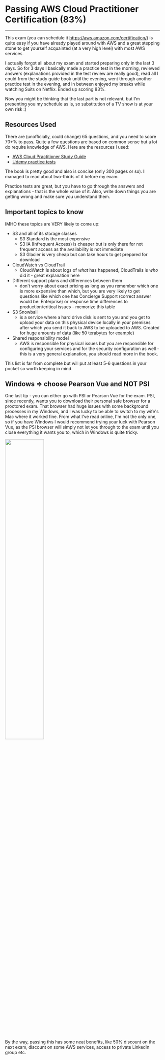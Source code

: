 # Passing AWS Cloud Practitioner Certification (83%)

---

This exam (you can schedule it https://aws.amazon.com/certification/) is quite easy if 
you have already played around with AWS and a great stepping stone to get yourself 
acquainted (at a very high level) with most AWS services.

I actually forgot all about my exam and started preparing only in the last 3 days. So for 
3 days I basically made a practice test in the morning, reviewed answers 
(explanations provided in the test review are really good), read all I could from the 
study guide book until the evening, went through another practice test in the evening, 
and in between enjoyed my breaks while watching Suits on Netflix. Ended up scoring 83%.

Now you might be thinking that the last part is not relevant, but I'm presenting you my 
schedule as is, so substitution of a TV show is at your own risk :)

## Resources Used
There are (unofficially, could change) 65 questions, and you need to score 70+% to pass. 
Quite a few questions are based on common sense but a lot do require knowledge of AWS. 
Here are the resources I used:

- [AWS Cloud Practitioner Study Guide](https://www.amazon.de/-/en/Piper/dp/1119490707/ref=sr_1_2?dchild=1&keywords=AWS+study+guide&qid=1609009978&sr=8-2)
- [Udemy practice tests](https://www.udemy.com/course/aws-certified-cloud-practitioner-practice-test/?utm_source=adwords&utm_medium=udemyads&utm_campaign=LongTail_la.EN_cc.ROWMTA-A&utm_content=deal4584&utm_term=_._ag_80979681994_._ad_438174746803_._kw__._de_c_._dm__._pl__._ti_dsa-1007766171032_._li_1030879_._pd__._&matchtype=b)

The book is pretty good and also is concise (only 300 pages or so). I managed to read 
about two-thirds of it before my exam.

Practice tests are great, but you have to go through the answers and explanations - that 
is the whole value of it. Also, write down things you are getting wrong and make sure you 
understand them.

## Important topics to know
IMHO these topics are VERY likely to come up:

- S3 and all of its storage classes
  - S3 Standard is the most expensive
  - S3 IA (Infrequent Access) is cheaper but is only there for not frequent access as the availability is not immediate
  - S3 Glacier is very cheap but can take hours to get prepared for download
- CloudWatch vs CloudTrail
  - CloudWatch is about logs of *what* has happened, CloudTrails is *who* did it - great explanation here
- Different support plans and differences between them
  - don't worry about exact pricing as long as you remember which one is more expensive than which, but you are very likely to get questions like which one has Concierge Support (correct answer would be: Enterprise) or response time differences to production/critical issues - memorize this table
- S3 Snowball
  - is a service where a hard drive disk is sent to you and you get to upload your data on this physical device locally in your premises after which you send it back to AWS to be uploaded to AWS. Created for huge amounts of data (like 50 terabytes for example)
- Shared responsibility model
  - AWS is responsible for physical issues but you are responsible for configuring your services and for the security configuration as well - this is a very general explanation, you should read more in the book.

This list is far from complete but will put at least 5-6 questions in your pocket so 
worth keeping in mind.

## Windows => choose Pearson Vue and NOT PSI

One last tip - you can either go with PSI or Pearson Vue for the exam. PSI, 
since recently, wants you to download their personal safe browser for a proctored exam. 
That browser had huge issues with some background processes in my Windows, and I was 
lucky to be able to switch to my wife's Mac where it worked fine. From what I've read 
online, I'm not the only one, so if you have Windows I would recommend trying your luck 
with Pearson Vue, as the PSI browser will simply not let you through to the exam until 
you close everything it wants you to, which in Windows is quite tricky.



<img src="assets/images/aws_cloud_practitioner_certification.png" width="50%"/>

<br/>
By the way, passing this has some neat benefits, like 50% discount on the next exam, 
discount on some AWS services, access to private LinkedIn group etc.
